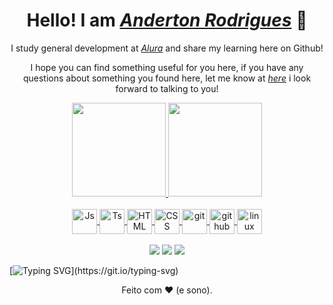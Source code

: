 <div>
  <h1 align="center">Hello! I am <a href="https://www.linkedin.com/in/edududuribeiro/"><i>Anderton Rodrigues</i></a> 🤩</h1>
  <p align="center">I study general development at <a href="https://www.alura.com.br/"><i>Alura</i></a> and share my learning here on Github!

  <p align="center">I hope you can find something useful for you here, if you have any questions about something you found here, let me know at  <a href="https://www.linkedin.com/in/anderton2022/"><i>here</i></a> i look forward to talking to you!
</div>


<!-- <h1 align="center"> 
  Trybe
</h1>

<p align="center"><i>"A Trybe é uma escola do futuro para qualquer pessoa que deseja construir uma carreira de sucesso em tecnologia. Como estudante a pessoa ainda tem a opção de pagar os estudos apenas quando estiver formada e com um bom trabalho."</i></p> -->

<div align="center">
  <a href="https://github.com/anderredna">
    <img height="150em" src="https://github-readme-stats.vercel.app/api?username=anderredna&count_private=true&include_all_commits=true&show_icons=true&theme=dark&hide_border=false&show_owner=true"/>
    <img height="150em" src="https://github-readme-stats.vercel.app/api/top-langs/?username=anderredna&theme=dark&hide_border=false&&layout=compact"/>
</div>

<div align="center" valign="top"><br>
  <img align="center" alt="Js" height="40" width="40" src="https://img.icons8.com/color/452/javascript--v1.png">
  <img align="center" alt="Ts" height="40" width="40" src="https://img.icons8.com/color/452/typescript.png">
  <img align="center" alt="HTML" height="40" width="40" src="https://img.icons8.com/color/452/html-5--v1.png">
  <img align="center" alt="CSS" height="40" width="40" src="https://img.icons8.com/color/344/css3.png">
  <img align="center" alt="git" height="40" width="40" src="https://img.icons8.com/fluency/344/python.png">
  <img align="center" alt="github" height="40" width="40" src="https://img.icons8.com/color/452/github--v1.png">
  <img align="center" alt="linux" height="40" width="40" src="https://img.icons8.com/color/344/linux--v1.png">
</div><br>

<div align="center">
  <a href="https://www.instagram.com/anderton_rod/" target="_blank"><img src="https://img.shields.io/badge/-Instagram-%23E4405F?style=for-the-badge&logo=instagram&logoColor=white" target="_blank"></a>
  <a href="https://www.linkedin.com/in/anderton2022/" target="_blank"><img src="https://img.shields.io/badge/-LinkedIn-%230077B5?style=for-the-badge&logo=linkedin&logoColor=white" target="_blank"></a> 
  <img src="https://raw.githubusercontent.com/danielbped/danielbped/573d3c6b47ca73fc60eea5dd0f60cd8b29006fc0/github-contribution-grid-snake.svg" target="_blank"></a>

</div>

[![Typing SVG](https://readme-typing-svg.herokuapp.com?size=19&vCenter=true&lines=Espero+que+voc%C3%AA+tenha+gostado!)](https://git.io/typing-svg)
  
<div align="center">
  <p>Feito com ❤️ (e sono).</p>
</div>


